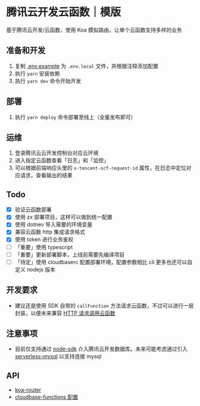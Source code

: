 # 腾讯云开发云函数｜模版

基于腾讯云开发/云函数，使用 Koa 模拟路由，让单个云函数支持多样的业务

## 准备和开发

1. 复制 [.env.example](./.env.example) 为 `.env.local` 文件，并根据注释添加配置
2. 执行 `yarn` 安装依赖
3. 执行 `yarn dev` 命令开始开发

## 部署

1. 执行 `yarn deploy` 命令部署至线上（全量发布即可）

## 运维

1. 登录腾讯云云开发控制台对应云环境
2. 进入指定云函数查看「日志」和「监控」
3. 可以根据前端响应头里的 `x-tencent-scf-request-id` 属性，在日志中定位对应请求，查看输出的结果

## Todo

+ [x] 验证云函数部署
+ [x] 使用 zx 部署项目，这样可以做到统一配置
+ [x] 使用 dotnev 导入需要的环境变量
+ [x] 兼容云函数 http 集成请求格式
+ [x] 使用 token 进行业务鉴权
+ [ ] 「重要」使用 typescript
+ [ ] 「重要」更新部署脚本，上线前需要先编译项目
+ [ ] 「待定」使用 cloudbaserc 配置部署环境，配置参数相比 cli 更多也还可以自定义 nodejs 版本

## 开发要求

+ 建议还是使用 SDK 自带的 `callFunction` 方法请求云函数，不过可以进行一层封装，以便未来兼容 [HTTP 请求调用云函数](https://docs.cloudbase.net/service/access-cloud-function.html#kua-yu-chu-li)

## 注意事项

+ 目前仅支持通过 [node-sdk](https://docs.cloudbase.net/api-reference/server/node-sdk/database/database.html) 介入腾讯云开发数据库。未来可能考虑通过引入 [serverless-mysql](https://github.com/jeremydaly/serverless-mysql#readme) 以支持连接 mysql

## API

+ [koa-router](https://github.com/koajs/router/blob/master/API.md)
+ [cloudbase-functions 配置](https://github.com/Tencent/cloudbase-framework/tree/master/packages/framework-plugin-function)
